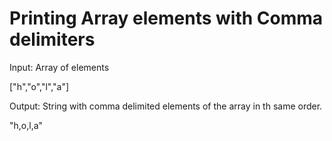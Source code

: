 # Printing Array elements with Comma delimiters

Input: Array of elements

["h","o","l","a"]

Output: String with comma delimited elements of the array in th same order.

"h,o,l,a"
